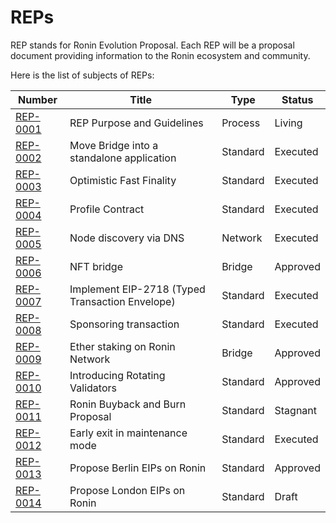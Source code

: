 # REPs

REP stands for Ronin Evolution Proposal. Each REP will be a proposal document providing information to the Ronin ecosystem and community.

Here is the list of subjects of REPs:

| Number                           | Title                                                      | Type       | Status    |
| -------------------------------- | ---------------------------------------------------------- | ---------- | --------- |
| [REP-0001](REP-0001/REP-0001.md) | REP Purpose and Guidelines                                 | Process    | Living    |
| [REP-0002](REP-0002/REP-0002.md) | Move Bridge into a standalone application                  | Standard   | Executed  |
| [REP-0003](REP-0003/REP-0003.md) | Optimistic Fast Finality                                   | Standard   | Executed  |
| [REP-0004](REP-0004/REP-0004.md) | Profile Contract                                           | Standard   | Executed  |
| [REP-0005](REP-0005/REP-0005.md) | Node discovery via DNS                                     | Network    | Executed  |
| [REP-0006](REP-0006/REP-0006.md) | NFT bridge                                                 | Bridge     | Approved  |
| [REP-0007](REP-0007/REP-0007.md) | Implement EIP-2718 (Typed Transaction Envelope)            | Standard   | Executed  |
| [REP-0008](REP-0008/REP-0008.md) | Sponsoring transaction                                     | Standard   | Executed  |
| [REP-0009](REP-0009/REP-0009.md) | Ether staking on Ronin Network                             | Bridge     | Approved  |
| [REP-0010](REP-0010/REP-0010.md) | Introducing Rotating Validators                            | Standard   | Approved  |
| [REP-0011](REP-0011/REP-0011.md) | Ronin Buyback and Burn Proposal                            | Standard   | Stagnant  |
| [REP-0012](REP-0012/REP-0012.md) | Early exit in maintenance mode                             | Standard   | Executed  |
| [REP-0013](REP-0013/REP-0013.md) | Propose Berlin EIPs on Ronin                               | Standard   | Approved  |
| [REP-0014](REP-0014/REP-0014.md) | Propose London EIPs on Ronin                               | Standard   | Draft     |